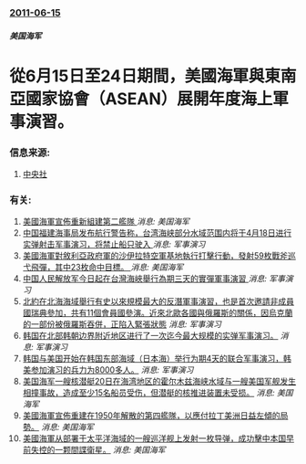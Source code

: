 ### [2011-06-15](/news/2011/06/15/index.md)

##### 美国海军
#  從6月15日至24日期間，美國海軍與東南亞國家協會（ASEAN）展開年度海上軍事演習。




### 信息来源:

1. [中央社](https://web.archive.org/web/20111208011652/http://www2.cna.com.tw/ShowNews/Detail.aspx?pNewsID=201106190158&pType0=aCN&pTypeSel=0)

### 有关:

1. [美國海軍宣佈重新組建第二艦隊 ](/zh/news/2018/05/4/美國海軍宣佈重新組建第二艦隊.md) _消息: 美国海军_
2. [中国福建海事局发布航行警告称，台湾海峡部分水域范围内将于4月18日进行实弹射击军事演习，将禁止船只驶入 ](/zh/news/2018/04/12/中国福建海事局发布航行警告称-台湾海峡部分水域范围内将于4月18日进行实弹射击军事演习-将禁止船只驶入.md) _消息: 军事演习_
3. [美國海軍對敘利亞政府軍的沙伊拉特空軍基地執行打擊行動，發射59枚戰斧巡弋飛彈，其中23枚命中目標。 ](/zh/news/2017/04/7/美國海軍對敘利亞政府軍的沙伊拉特空軍基地執行打擊行動-發射59枚戰斧巡弋飛彈-其中23枚命中目標.md) _消息: 美国海军_
4. [中国人民解放军今日起在台灣海峽舉行為期三天的實彈軍事演習 ](/zh/news/2015/09/11/中国人民解放军今日起在台灣海峽舉行為期三天的實彈軍事演習.md) _消息: 军事演习_
5. [北約在北海海域舉行有史以來規模最大的反潛軍事演習，也是首次邀請非成員國瑞典參加，共有11個會員國參演。近來北歐各國與俄羅斯的關係，因烏克蘭的一部份被俄羅斯吞併，正陷入緊張狀態](/zh/news/2015/05/4/北約在北海海域舉行有史以來規模最大的反潛軍事演習-也是首次邀請非成員國瑞典參加-共有11個會員國參演-近來北歐各國與俄羅.md) _消息: 军事演习_
6. [ 韩国在北部韩朝边界附近地区进行了一次迄今最大规模的实弹军事演习。](/zh/news/2010/12/24/韩国在北部韩朝边界附近地区进行了一次迄今最大规模的实弹军事演习.md) _消息: 军事演习_
7. [ 韩国与美国开始在韩国东部海域（日本海）举行为期4天的联合军事演习，韩美参加演习的兵力为8000多人。](/zh/news/2010/07/25/韩国与美国开始在韩国东部海域-日本海-举行为期4天的联合军事演习-韩美参加演习的兵力为8000多人.md) _消息: 军事演习_
8. [美国海军一艘核潜艇20日在海湾地区的霍尔木兹海峡水域与一艘美国军舰发生相撞事故，造成至少15名船员受伤，但潜艇的核推进装置未受损。](/zh/news/2009/03/21/美国海军一艘核潜艇20日在海湾地区的霍尔木兹海峡水域与一艘美国军舰发生相撞事故-造成至少15名船员受伤-但潜艇的核推进装.md) _消息: 美国海军_
9. [美國海軍宣佈重建在1950年解散的第四艦隊，以應付拉丁美洲日益左傾的局勢。](/zh/news/2008/04/25/美國海軍宣佈重建在1950年解散的第四艦隊-以應付拉丁美洲日益左傾的局勢.md) _消息: 美国海军_
10. [美國海軍从部署于太平洋海域的一艘巡洋舰上发射一枚导弹，成功擊中本国早前失控的一颗間諜衛星。](/zh/news/2008/02/20/美國海軍从部署于太平洋海域的一艘巡洋舰上发射一枚导弹-成功擊中本国早前失控的一颗間諜衛星.md) _消息: 美国海军_
